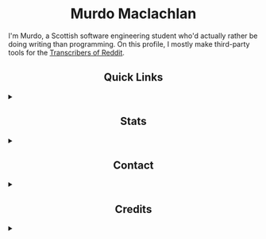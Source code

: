 <h1 align="center">Murdo Maclachlan</h1>

I'm Murdo, a Scottish software engineering student who'd actually rather be doing writing than programming. On this profile, I mostly make third-party tools for the [Transcribers of Reddit](https://reddit.com/r/TranscribersOfReddit).

<h2 align="center">Quick Links</h2>
<details>
    <summary></summary>

[![Website](https://img.shields.io/badge/my_website-%23ED8B00.svg?style=for-the-badge&color=black)](https://murdomaclachlan.github.io/website)
[![Reddit](https://img.shields.io/badge/Reddit-FF4500?style=for-the-badge&logo=reddit&logoColor=white)](https://www.reddit.com/u/murdomaclachlan)
[![Twitch](https://img.shields.io/badge/Twitch-9347FF?style=for-the-badge&logo=twitch&logoColor=white)](https://www.twitch.tv/murdomaclachlan)
[![Twitter](https://img.shields.io/badge/Twitter-%231DA1F2.svg?style=for-the-badge&logo=Twitter&logoColor=white)](https://www.twitter.com/murdomaclachlan)
[![YouTube](https://img.shields.io/badge/YouTube-%23FF0000.svg?style=for-the-badge&logo=YouTube&logoColor=white)](https://www.youtube.com/channel/UCFC6WprQlC7q2pwJEhaCPfA)
[![ko-fi](https://ko-fi.com/img/githubbutton_sm.svg)](https://ko-fi.com/V7V66H0A6)

</details>

<h2 align="center">Stats</h2>
<details>
    <summary></summary>

<img src="https://github-readme-stats.vercel.app/api?username=murdomaclachlan&show_icons=true&theme=vision-friendly-dark&locale=en&include_all_commits=true" alt="theodorehua" />
<img align="right" src="https://github-readme-stats.vercel.app/api/top-langs?username=murdomaclachlan&langs_count=10&show_icons=true&theme=vision-friendly-dark&locale=en" alt="Graph showing the most used languages on GitHub for Murdo Maclachlan." />

I have experience with the following languages:

- Python, Java, JavaScript, HTML, CSS, Shell, SQL

I have some, minimal experience in the following languages:

- C, Lua, OCaml, PHP, Erlang, R

I do not have any real experience with Ruby; it shows on my "Most Used Languages" because my blog is made with Jekyll.
    
<br>

</details>

<h2 align="center">Contact</h2>
<details>
    <summary></summary>

My website can be found [here](https://murdomaclachlan.github.io/website).

You can contact me for purposes relating to my public projects at [murdomaclachlan@duck.com](mailto:murdomaclachlan@duck.com).

</details>

<h2 align="center">Credits</h2>
<details>
    <summary></summary>
    <ul>
        <li><a href="https://github.com/anuraghazra">anuraghazra</a>, for the <a href="https://github.com/anuraghazra/github-readme-stats">stats cards</a>.
        <li><a href="https://github.com/Ileriayo/">Ileriayo</a>, for the <a href="https://github.com/Ileriayo/markdown-badges">profile badges</a>.
    </ul>
</details>

<!--
<h2 align="center">Template</h2>
<details>
    <summary></summary>
</details>
-->
